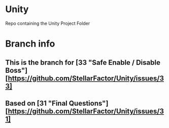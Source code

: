 # Unity
Repo containing the Unity Project Folder

# Branch info
## This is the branch for [33 "Safe Enable / Disable Boss"][https://github.com/StellarFactor/Unity/issues/33]
## Based on [31 "Final Questions"][https://github.com/StellarFactor/Unity/issues/31]
